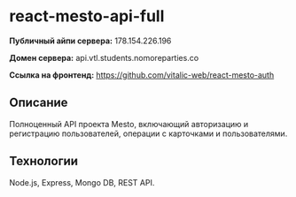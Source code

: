 # react-mesto-api-full

**Публичный айпи сервера:** 178.154.226.196

**Домен сервера:** api.vtl.students.nomoreparties.co

**Ссылка на фронтенд:** https://github.com/vitalic-web/react-mesto-auth

## Описание
Полноценный API проекта Mesto, включающий авторизацию и регистрацию пользователей, операции с карточками и пользователями.  

## Технологии
Node.js, Express, Mongo DB, REST API.
